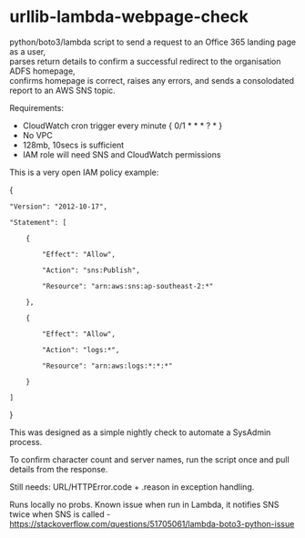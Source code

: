 # urllib-lambda-webpage-check
python/boto3/lambda script to send a request to an Office 365 landing page as a user, \
parses return details to confirm a successful redirect to the organisation ADFS homepage, \
confirms homepage is correct, raises any errors, and sends a consolodated report to an AWS SNS topic.

Requirements:
- CloudWatch cron trigger every minute { 0/1 * * * ? * }
- No VPC
- 128mb, 10secs is sufficient
- IAM role will need SNS and CloudWatch permissions

This is a very open IAM policy example:

{
    
    "Version": "2012-10-17",
    
    "Statement": [
    
        {
        
            "Effect": "Allow",
            
            "Action": "sns:Publish",
            
            "Resource": "arn:aws:sns:ap-southeast-2:*"
            
        },
        
        {
        
            "Effect": "Allow",
            
            "Action": "logs:*",
            
            "Resource": "arn:aws:logs:*:*:*"
            
        }
        
    ]
    
} 


This was designed as a simple nightly check to automate a SysAdmin process.

To confirm character count and server names, run the script once and pull details from the response.

Still needs: URL/HTTPError.code + .reason in exception handling.

Runs locally no probs. Known issue when run in Lambda, it notifies SNS twice when SNS is called - https://stackoverflow.com/questions/51705061/lambda-boto3-python-issue
